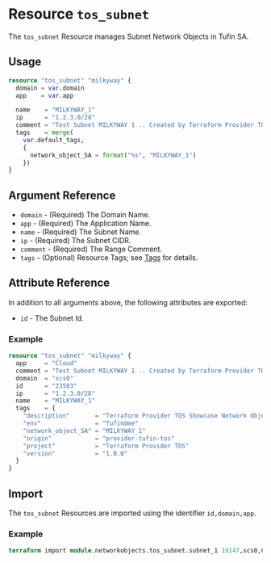 # Resource `tos_subnet`

The `tos_subnet` Resource manages Subnet Network Objects in Tufin SA.

## Usage

```terraform
resource "tos_subnet" "milkyway" {
  domain = var.domain
  app    = var.app

  name    = "MILKYWAY_1"
  ip      = "1.2.3.0/28"
  comment = "Test Subnet MILKYWAY 1 .. Created by Terraform Provider TOS"
  tags    = merge(
    var.default_tags,
    {
      network_object_SA = format("%s", "MILKYWAY_1")
    })
}
```

## Argument Reference

* `domain` - (Required) The Domain Name.
* `app` - (Required) The Application Name.
* `name` - (Required) The Subnet Name.
* `ip` - (Required) The Subnet CIDR.
* `comment` - (Required) The Range Comment.
* `tags` - (Optional) Resource Tags; see [Tags](tag.md) for details.

## Attribute Reference

In addition to all arguments above, the following attributes are exported:

* `id` - The Subnet Id.

### Example

```terraform
resource "tos_subnet" "milkyway" {
  app     = "Cloud"
  comment = "Test Subnet MILKYWAY 1 .. Created by Terraform Provider TOS"
  domain  = "scs0"
  id      = "23583"
  ip      = "1.2.3.0/28"
  name    = "MILKYWAY_1"
  tags    = {
    "description"       = "Terraform Provider TOS Showcase Network Objects"
    "env"               = "Tufin@me"
    "network_object_SA" = "MILKYWAY_1"
    "origin"            = "provider-tufin-tos"
    "project"           = "Terraform Provider TOS"
    "version"           = "1.0.0"
  }
}
```


## Import

The `tos_subnet` Resources are imported using the identifier `id,domain,app`.

### Example

```terraform
terraform import module.networkobjects.tos_subnet.subnet_1 19147,scs0,Cloud
```
